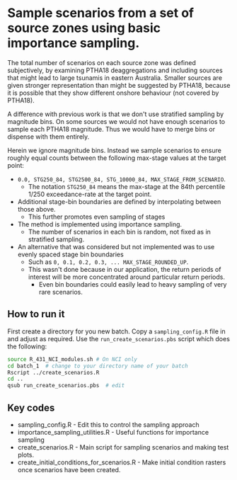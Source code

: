 # Sample scenarios from a set of source zones using basic importance sampling. 

The total number of scenarios on each source zone was defined subjectively, by examining PTHA18 deaggregations and including sources that might lead to large tsunamis in eastern Australia. Smaller sources are given stronger representation than might be suggested by PTHA18, because it is possible that they show different onshore behaviour (not covered by PTHA18).

A difference with previous work is that we don't use stratified sampling by magnitude bins. On some sources we would not have enough scenarios to sample each PTHA18 magnitude. Thus we would have to merge bins or dispense with them entirely. 

Herein we ignore magnitude bins. Instead we sample scenarios to ensure roughly equal counts between the following max-stage values at the target point: 
* `0.0, STG250_84, STG2500_84, STG_10000_84, MAX_STAGE_FROM_SCENARIO`. 
  * The notation `STG250_84` means the max-stage at the 84th percentile 1/250 exceedance-rate at the target point.
* Additional stage-bin boundaries are defined by interpolating between those above.
  * This further promotes even sampling of stages 
* The method is implemented using importance sampling. 
  * The number of scenarios in each bin is random, not fixed as in stratified sampling.
* An alternative that was considered but not implemented was to use evenly spaced stage bin boundaries 
  * Such as `0, 0.1, 0.2, 0.3, ... MAX_STAGE_ROUNDED_UP`.
  * This wasn't done because in our application, the return periods of interest will be more concentrated around particular return periods. 
    * Even bin boundaries could easily lead to heavy sampling of very rare scenarios.

## How to run it
First create a directory for you new batch. Copy a `sampling_config.R` file in and adjust as required.
Use the `run_create_scenarios.pbs` script which does the following:
```bash
source R_431_NCI_modules.sh # On NCI only
cd batch_1  # change to your directory name of your batch
Rscript ../create_scenarios.R
cd ..
qsub run_create_scenarios.pbs  # edit
```

## Key codes

* sampling_config.R - Edit this to control the sampling approach
* importance_sampling_utilities.R - Useful functions for importance sampling
* create_scenarios.R - Main script for sampling scenarios and making test plots.
* create_initial_conditions_for_scenarios.R - Make initial condition rasters once scenarios have been created.
